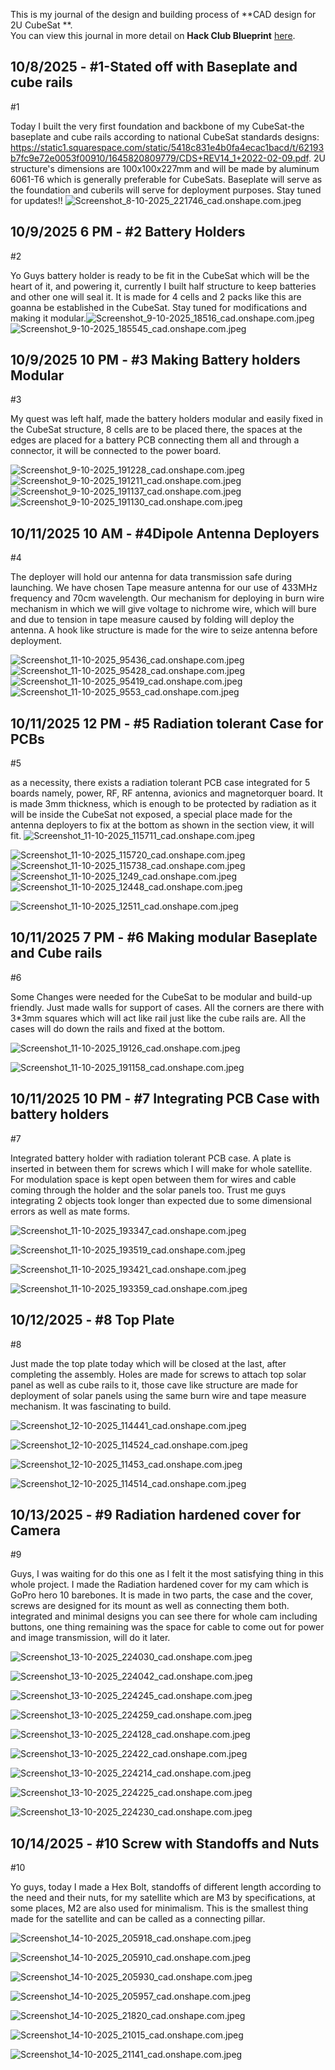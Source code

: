 <!--
  ===================    !!READ THIS NOTICE!!   ====================
  DO NOT edit this file manually. Your changes WILL BE OVERWRITTEN!
  This journal is auto generated and updated by Hack Club Blueprint.
  To edit this file, please edit your journal entries on Blueprint.
  ==================================================================
-->

This is my journal of the design and building process of **CAD design for 2U CubeSat **.  
You can view this journal in more detail on **Hack Club Blueprint** [here](https://blueprint.hackclub.com/projects/288).


## 10/8/2025 - #1-Stated off with Baseplate and cube rails   

#1

Today I built the very first foundation and backbone of my CubeSat-the baseplate and cube rails according to national CubeSat standards designs: https://static1.squarespace.com/static/5418c831e4b0fa4ecac1bacd/t/62193b7fc9e72e0053f00910/1645820809779/CDS+REV14_1+2022-02-09.pdf. 2U structure's dimensions are 100x100x227mm and will be made by aluminum 6061-T6 which is generally preferable for CubeSats. Baseplate will serve as the foundation and cuberils will serve for deployment purposes. Stay tuned for updates!!
![Screenshot_8-10-2025_221746_cad.onshape.com.jpeg](https://blueprint.hackclub.com/user-attachments/blobs/proxy/eyJfcmFpbHMiOnsiZGF0YSI6MTA4MiwicHVyIjoiYmxvYl9pZCJ9fQ==--a25bb20ed97873eebcf287b3145461966c5d7875/Screenshot_8-10-2025_221746_cad.onshape.com.jpeg)
  

## 10/9/2025 6 PM - #2 Battery Holders  

#2

Yo Guys battery holder is ready to be fit in the CubeSat which will be the heart of it, and powering it, currently I built half structure to keep batteries and other one will seal it. It is made for 4 cells and 2 packs like this are goanna be established in the CubeSat. Stay tuned for modifications and making it modular.![Screenshot_9-10-2025_18516_cad.onshape.com.jpeg](https://blueprint.hackclub.com/user-attachments/blobs/proxy/eyJfcmFpbHMiOnsiZGF0YSI6MTIxMSwicHVyIjoiYmxvYl9pZCJ9fQ==--fc40ae0d82cde95fb1c9f6ca9cade889951e28ac/Screenshot_9-10-2025_18516_cad.onshape.com.jpeg)
![Screenshot_9-10-2025_185545_cad.onshape.com.jpeg](https://blueprint.hackclub.com/user-attachments/blobs/proxy/eyJfcmFpbHMiOnsiZGF0YSI6MTIxMiwicHVyIjoiYmxvYl9pZCJ9fQ==--1f262cedb963b9e377d58cedc1ca6437daf3dc72/Screenshot_9-10-2025_185545_cad.onshape.com.jpeg)  

## 10/9/2025 10 PM - #3 Making Battery holders Modular  

#3

My quest was left half, made the battery holders modular and easily fixed in the CubeSat structure, 8 cells are to be placed there, the spaces at the edges are placed for a battery PCB connecting them all and through a connector, it will be connected to the power board.

![Screenshot_9-10-2025_191228_cad.onshape.com.jpeg](https://blueprint.hackclub.com/user-attachments/blobs/proxy/eyJfcmFpbHMiOnsiZGF0YSI6MTIyNSwicHVyIjoiYmxvYl9pZCJ9fQ==--17c1609b4b2386d04291b4a5ea496878c0ad582b/Screenshot_9-10-2025_191228_cad.onshape.com.jpeg)
![Screenshot_9-10-2025_191211_cad.onshape.com.jpeg](https://blueprint.hackclub.com/user-attachments/blobs/proxy/eyJfcmFpbHMiOnsiZGF0YSI6MTIyNCwicHVyIjoiYmxvYl9pZCJ9fQ==--078a1fa5cf17fe3f33d876f7580d5ca62350367d/Screenshot_9-10-2025_191211_cad.onshape.com.jpeg)
![Screenshot_9-10-2025_191137_cad.onshape.com.jpeg](https://blueprint.hackclub.com/user-attachments/blobs/proxy/eyJfcmFpbHMiOnsiZGF0YSI6MTIyMywicHVyIjoiYmxvYl9pZCJ9fQ==--d90a44be87ad54209da95be33d274211826005fb/Screenshot_9-10-2025_191137_cad.onshape.com.jpeg)
![Screenshot_9-10-2025_191130_cad.onshape.com.jpeg](https://blueprint.hackclub.com/user-attachments/blobs/proxy/eyJfcmFpbHMiOnsiZGF0YSI6MTIyMiwicHVyIjoiYmxvYl9pZCJ9fQ==--e36c0d374c0caeb412113cd2e15994f7a18e786c/Screenshot_9-10-2025_191130_cad.onshape.com.jpeg)  

## 10/11/2025 10 AM - #4Dipole Antenna Deployers  



#4

The deployer will hold our antenna for data transmission safe during launching. We have chosen Tape measure antenna for our use of 433MHz frequency and 70cm wavelength. Our mechanism for deploying in burn wire mechanism in which we will give voltage to nichrome wire, which will bure and due to tension in tape measure caused by folding will deploy the antenna. A hook like structure is made for the wire to seize antenna before deployment.

![Screenshot_11-10-2025_95436_cad.onshape.com.jpeg](https://blueprint.hackclub.com/user-attachments/blobs/proxy/eyJfcmFpbHMiOnsiZGF0YSI6MTU1NiwicHVyIjoiYmxvYl9pZCJ9fQ==--2ee92b2039ec7fea1fbad1286461ee35c24230b0/Screenshot_11-10-2025_95436_cad.onshape.com.jpeg)
![Screenshot_11-10-2025_95428_cad.onshape.com.jpeg](https://blueprint.hackclub.com/user-attachments/blobs/proxy/eyJfcmFpbHMiOnsiZGF0YSI6MTU1NSwicHVyIjoiYmxvYl9pZCJ9fQ==--bff538b931c34e5d232b21c2d5d485036524c616/Screenshot_11-10-2025_95428_cad.onshape.com.jpeg)
![Screenshot_11-10-2025_95419_cad.onshape.com.jpeg](https://blueprint.hackclub.com/user-attachments/blobs/proxy/eyJfcmFpbHMiOnsiZGF0YSI6MTU1NCwicHVyIjoiYmxvYl9pZCJ9fQ==--459a06dd66623061ac6f1f92f3801b974117dca7/Screenshot_11-10-2025_95419_cad.onshape.com.jpeg)
![Screenshot_11-10-2025_9553_cad.onshape.com.jpeg](https://blueprint.hackclub.com/user-attachments/blobs/proxy/eyJfcmFpbHMiOnsiZGF0YSI6MTU1NywicHVyIjoiYmxvYl9pZCJ9fQ==--e52aa3dbbb39442e90be041eaf5e723d5770c119/Screenshot_11-10-2025_9553_cad.onshape.com.jpeg)
  

## 10/11/2025 12 PM - #5 Radiation tolerant Case for PCBs  

#5

as a necessity, there exists a radiation tolerant PCB case integrated for 5 boards namely, power, RF, RF antenna, avionics and magnetorquer board. It is made 3mm thickness, which is enough to be protected by radiation as it will be inside the CubeSat not exposed, a special place made for the antenna deployers to fix at the bottom as shown in the section view, it will fit. ![Screenshot_11-10-2025_115711_cad.onshape.com.jpeg](https://blueprint.hackclub.com/user-attachments/blobs/proxy/eyJfcmFpbHMiOnsiZGF0YSI6MTU3MCwicHVyIjoiYmxvYl9pZCJ9fQ==--e58431133a1f83f6e28344504efc301c71eb20a3/Screenshot_11-10-2025_115711_cad.onshape.com.jpeg)


![Screenshot_11-10-2025_115720_cad.onshape.com.jpeg](https://blueprint.hackclub.com/user-attachments/blobs/proxy/eyJfcmFpbHMiOnsiZGF0YSI6MTU2OSwicHVyIjoiYmxvYl9pZCJ9fQ==--f6c23934f27ac250b7f203b02f4c97f2d04b3112/Screenshot_11-10-2025_115720_cad.onshape.com.jpeg)
![Screenshot_11-10-2025_115738_cad.onshape.com.jpeg](https://blueprint.hackclub.com/user-attachments/blobs/proxy/eyJfcmFpbHMiOnsiZGF0YSI6MTU2OCwicHVyIjoiYmxvYl9pZCJ9fQ==--e41f2a76a1658e151d10c5b8662379b5d8adfc01/Screenshot_11-10-2025_115738_cad.onshape.com.jpeg)
![Screenshot_11-10-2025_1249_cad.onshape.com.jpeg](https://blueprint.hackclub.com/user-attachments/blobs/proxy/eyJfcmFpbHMiOnsiZGF0YSI6MTU2NywicHVyIjoiYmxvYl9pZCJ9fQ==--6b44bc32eb61d49c9fa6897e4949c2b8c133027a/Screenshot_11-10-2025_1249_cad.onshape.com.jpeg)
![Screenshot_11-10-2025_12448_cad.onshape.com.jpeg](https://blueprint.hackclub.com/user-attachments/blobs/proxy/eyJfcmFpbHMiOnsiZGF0YSI6MTU2NiwicHVyIjoiYmxvYl9pZCJ9fQ==--7fbba80b0127ccb576f736180c14e116e21818d3/Screenshot_11-10-2025_12448_cad.onshape.com.jpeg)

![Screenshot_11-10-2025_12511_cad.onshape.com.jpeg](https://blueprint.hackclub.com/user-attachments/blobs/proxy/eyJfcmFpbHMiOnsiZGF0YSI6MTU2NSwicHVyIjoiYmxvYl9pZCJ9fQ==--88a4c417ae423a53a186f9647f140cba6c353db9/Screenshot_11-10-2025_12511_cad.onshape.com.jpeg)
  

## 10/11/2025 7 PM - #6 Making modular Baseplate and Cube rails  

#6

Some Changes were needed for the CubeSat to be modular and build-up friendly. Just made walls for support of cases. All the corners are there with 3*3mm squares which will act like rail just like the cube rails are. All the cases will do down the rails and fixed at the bottom.

![Screenshot_11-10-2025_19126_cad.onshape.com.jpeg](https://blueprint.hackclub.com/user-attachments/blobs/proxy/eyJfcmFpbHMiOnsiZGF0YSI6MTYwMCwicHVyIjoiYmxvYl9pZCJ9fQ==--88f75951f124767cae700a3fd39bdade30782480/Screenshot_11-10-2025_19126_cad.onshape.com.jpeg)

![Screenshot_11-10-2025_191158_cad.onshape.com.jpeg](https://blueprint.hackclub.com/user-attachments/blobs/proxy/eyJfcmFpbHMiOnsiZGF0YSI6MTU5OSwicHVyIjoiYmxvYl9pZCJ9fQ==--0e27c9a7d8e4e59e9d65af195ad8bf32ee8b4b6c/Screenshot_11-10-2025_191158_cad.onshape.com.jpeg)
  

## 10/11/2025 10 PM - #7 Integrating PCB Case with battery holders  

#7 

Integrated battery holder with radiation tolerant PCB case. A plate is inserted in between them for screws which I will make for whole satellite. For modulation space is kept open between them for wires and cable coming through the holder and the solar panels too. Trust me guys integrating 2 objects took longer than expected due to some dimensional errors as well as mate forms.


![Screenshot_11-10-2025_193347_cad.onshape.com.jpeg](https://blueprint.hackclub.com/user-attachments/blobs/proxy/eyJfcmFpbHMiOnsiZGF0YSI6MTYwNiwicHVyIjoiYmxvYl9pZCJ9fQ==--7ab762ca7bf8eaab6e06638493aa5c055aa3cf0c/Screenshot_11-10-2025_193347_cad.onshape.com.jpeg)



![Screenshot_11-10-2025_193519_cad.onshape.com.jpeg](https://blueprint.hackclub.com/user-attachments/blobs/proxy/eyJfcmFpbHMiOnsiZGF0YSI6MTYwMywicHVyIjoiYmxvYl9pZCJ9fQ==--a05e234fe20efdd8fc938cec18c174d97f2b8ea5/Screenshot_11-10-2025_193519_cad.onshape.com.jpeg)

![Screenshot_11-10-2025_193421_cad.onshape.com.jpeg](https://blueprint.hackclub.com/user-attachments/blobs/proxy/eyJfcmFpbHMiOnsiZGF0YSI6MTYwNSwicHVyIjoiYmxvYl9pZCJ9fQ==--d0a61bb0800cb02fdc1180a862ef08480e497911/Screenshot_11-10-2025_193421_cad.onshape.com.jpeg)


![Screenshot_11-10-2025_193359_cad.onshape.com.jpeg](https://blueprint.hackclub.com/user-attachments/blobs/proxy/eyJfcmFpbHMiOnsiZGF0YSI6MTYwMiwicHVyIjoiYmxvYl9pZCJ9fQ==--8ac2b2e9012438490a103efd531bb1eb16004c24/Screenshot_11-10-2025_193359_cad.onshape.com.jpeg)  

## 10/12/2025 - #8 Top Plate  

#8

Just made the top plate today which will be closed at the last, after completing the assembly. Holes are made for screws to attach top solar panel as well as cube rails to it, those cave like structure are made for deployment of solar panels using the same burn wire and tape measure mechanism. It was fascinating to build.

![Screenshot_12-10-2025_114441_cad.onshape.com.jpeg](https://blueprint.hackclub.com/user-attachments/blobs/proxy/eyJfcmFpbHMiOnsiZGF0YSI6MTc2MSwicHVyIjoiYmxvYl9pZCJ9fQ==--90e0833243245dcfd86469b59fabaf71c237a4e8/Screenshot_12-10-2025_114441_cad.onshape.com.jpeg)

![Screenshot_12-10-2025_114524_cad.onshape.com.jpeg](https://blueprint.hackclub.com/user-attachments/blobs/proxy/eyJfcmFpbHMiOnsiZGF0YSI6MTc1OCwicHVyIjoiYmxvYl9pZCJ9fQ==--1a7d315375804d9576aa863a9d55194055077376/Screenshot_12-10-2025_114524_cad.onshape.com.jpeg)

![Screenshot_12-10-2025_11453_cad.onshape.com.jpeg](https://blueprint.hackclub.com/user-attachments/blobs/proxy/eyJfcmFpbHMiOnsiZGF0YSI6MTc2MCwicHVyIjoiYmxvYl9pZCJ9fQ==--a7a61a75e7fc5318ef2f7fb1029542bd3033e955/Screenshot_12-10-2025_11453_cad.onshape.com.jpeg)

![Screenshot_12-10-2025_114514_cad.onshape.com.jpeg](https://blueprint.hackclub.com/user-attachments/blobs/proxy/eyJfcmFpbHMiOnsiZGF0YSI6MTc1OSwicHVyIjoiYmxvYl9pZCJ9fQ==--ff87a89bdaa6405c301695585f2e29c9ef7463ea/Screenshot_12-10-2025_114514_cad.onshape.com.jpeg)





  

## 10/13/2025 - #9 Radiation hardened cover for Camera   

#9

Guys, I was waiting for do this one as I felt it the most satisfying thing in this whole project. I made the Radiation hardened cover for my cam which is GoPro hero 10 barebones. It is made in two parts, the case and the cover, screws are designed for its mount as well as connecting them both. integrated and minimal designs you can see there for whole cam including buttons, one thing remaining was the space for cable to come out for power and image transmission, will do it later.

![Screenshot_13-10-2025_224030_cad.onshape.com.jpeg](https://blueprint.hackclub.com/user-attachments/blobs/proxy/eyJfcmFpbHMiOnsiZGF0YSI6MjAyOSwicHVyIjoiYmxvYl9pZCJ9fQ==--f6328b729cc361926659e547ef462d5abf7c2f6b/Screenshot_13-10-2025_224030_cad.onshape.com.jpeg)

![Screenshot_13-10-2025_224042_cad.onshape.com.jpeg](https://blueprint.hackclub.com/user-attachments/blobs/proxy/eyJfcmFpbHMiOnsiZGF0YSI6MjAzMCwicHVyIjoiYmxvYl9pZCJ9fQ==--cdde874e6185d7e03156fe9c2cfd3401596909e4/Screenshot_13-10-2025_224042_cad.onshape.com.jpeg)


![Screenshot_13-10-2025_224245_cad.onshape.com.jpeg](https://blueprint.hackclub.com/user-attachments/blobs/proxy/eyJfcmFpbHMiOnsiZGF0YSI6MjAzNiwicHVyIjoiYmxvYl9pZCJ9fQ==--f794a7e9fe3329126fabc01510ae667986083e17/Screenshot_13-10-2025_224245_cad.onshape.com.jpeg)

![Screenshot_13-10-2025_224259_cad.onshape.com.jpeg](https://blueprint.hackclub.com/user-attachments/blobs/proxy/eyJfcmFpbHMiOnsiZGF0YSI6MjAzNywicHVyIjoiYmxvYl9pZCJ9fQ==--3eacf39372638e1000d2fc5dfbecc210636def3d/Screenshot_13-10-2025_224259_cad.onshape.com.jpeg)


![Screenshot_13-10-2025_224128_cad.onshape.com.jpeg](https://blueprint.hackclub.com/user-attachments/blobs/proxy/eyJfcmFpbHMiOnsiZGF0YSI6MjAzMSwicHVyIjoiYmxvYl9pZCJ9fQ==--0e51b363bbf18c89928c2140c0b487b7612e081e/Screenshot_13-10-2025_224128_cad.onshape.com.jpeg)

![Screenshot_13-10-2025_22422_cad.onshape.com.jpeg](https://blueprint.hackclub.com/user-attachments/blobs/proxy/eyJfcmFpbHMiOnsiZGF0YSI6MjAzMiwicHVyIjoiYmxvYl9pZCJ9fQ==--9fa90e0b58f2e00debc7dce68ec4ba50483331e2/Screenshot_13-10-2025_22422_cad.onshape.com.jpeg)

![Screenshot_13-10-2025_224214_cad.onshape.com.jpeg](https://blueprint.hackclub.com/user-attachments/blobs/proxy/eyJfcmFpbHMiOnsiZGF0YSI6MjAzMywicHVyIjoiYmxvYl9pZCJ9fQ==--49dadfdcc62731e87edd801664488676842fc68b/Screenshot_13-10-2025_224214_cad.onshape.com.jpeg)

![Screenshot_13-10-2025_224225_cad.onshape.com.jpeg](https://blueprint.hackclub.com/user-attachments/blobs/proxy/eyJfcmFpbHMiOnsiZGF0YSI6MjAzNCwicHVyIjoiYmxvYl9pZCJ9fQ==--64706266870182d55f0fe2a7ea05492066f4e8ec/Screenshot_13-10-2025_224225_cad.onshape.com.jpeg)

![Screenshot_13-10-2025_224230_cad.onshape.com.jpeg](https://blueprint.hackclub.com/user-attachments/blobs/proxy/eyJfcmFpbHMiOnsiZGF0YSI6MjAzNSwicHVyIjoiYmxvYl9pZCJ9fQ==--f4e58b60a517f64dc708e1f30a5ab5a63e39a470/Screenshot_13-10-2025_224230_cad.onshape.com.jpeg)








  

## 10/14/2025 - #10 Screw with Standoffs and Nuts  

#10

Yo guys, today I made a Hex Bolt, standoffs of different length according to the need and their nuts, for my satellite which are M3 by specifications, at some places, M2 are also used for minimalism. This is the smallest thing made for the satellite and can be called as a connecting pillar.

![Screenshot_14-10-2025_205918_cad.onshape.com.jpeg](https://blueprint.hackclub.com/user-attachments/blobs/proxy/eyJfcmFpbHMiOnsiZGF0YSI6MjE5NiwicHVyIjoiYmxvYl9pZCJ9fQ==--4e60d1fff8de7d1ce20f15c597242a43f04d12e2/Screenshot_14-10-2025_205918_cad.onshape.com.jpeg)

![Screenshot_14-10-2025_205910_cad.onshape.com.jpeg](https://blueprint.hackclub.com/user-attachments/blobs/proxy/eyJfcmFpbHMiOnsiZGF0YSI6MjE5NywicHVyIjoiYmxvYl9pZCJ9fQ==--d6127e267b901afd9593eacdcb2b060dd9803fb5/Screenshot_14-10-2025_205910_cad.onshape.com.jpeg)

![Screenshot_14-10-2025_205930_cad.onshape.com.jpeg](https://blueprint.hackclub.com/user-attachments/blobs/proxy/eyJfcmFpbHMiOnsiZGF0YSI6MjE5OCwicHVyIjoiYmxvYl9pZCJ9fQ==--dbaa219bd7f08ca9a932a098c0b1ce0f55ecff0b/Screenshot_14-10-2025_205930_cad.onshape.com.jpeg)

![Screenshot_14-10-2025_205957_cad.onshape.com.jpeg](https://blueprint.hackclub.com/user-attachments/blobs/proxy/eyJfcmFpbHMiOnsiZGF0YSI6MjE5OSwicHVyIjoiYmxvYl9pZCJ9fQ==--31b2b247462533993d90211c6f0dffaaee91e0fd/Screenshot_14-10-2025_205957_cad.onshape.com.jpeg)

![Screenshot_14-10-2025_21820_cad.onshape.com.jpeg](https://blueprint.hackclub.com/user-attachments/blobs/proxy/eyJfcmFpbHMiOnsiZGF0YSI6MjIwMiwicHVyIjoiYmxvYl9pZCJ9fQ==--0f7a3de01a44a56997d45bfee9b71333dca6aa5f/Screenshot_14-10-2025_21820_cad.onshape.com.jpeg)


![Screenshot_14-10-2025_21015_cad.onshape.com.jpeg](https://blueprint.hackclub.com/user-attachments/blobs/proxy/eyJfcmFpbHMiOnsiZGF0YSI6MjIwMCwicHVyIjoiYmxvYl9pZCJ9fQ==--67cefe760e9b362b641fdf9d348e33e7ffa4fc9b/Screenshot_14-10-2025_21015_cad.onshape.com.jpeg)

![Screenshot_14-10-2025_21141_cad.onshape.com.jpeg](https://blueprint.hackclub.com/user-attachments/blobs/proxy/eyJfcmFpbHMiOnsiZGF0YSI6MjIwMSwicHVyIjoiYmxvYl9pZCJ9fQ==--e7463a2bb68442416721c39e3864a4709803f491/Screenshot_14-10-2025_21141_cad.onshape.com.jpeg)




  

